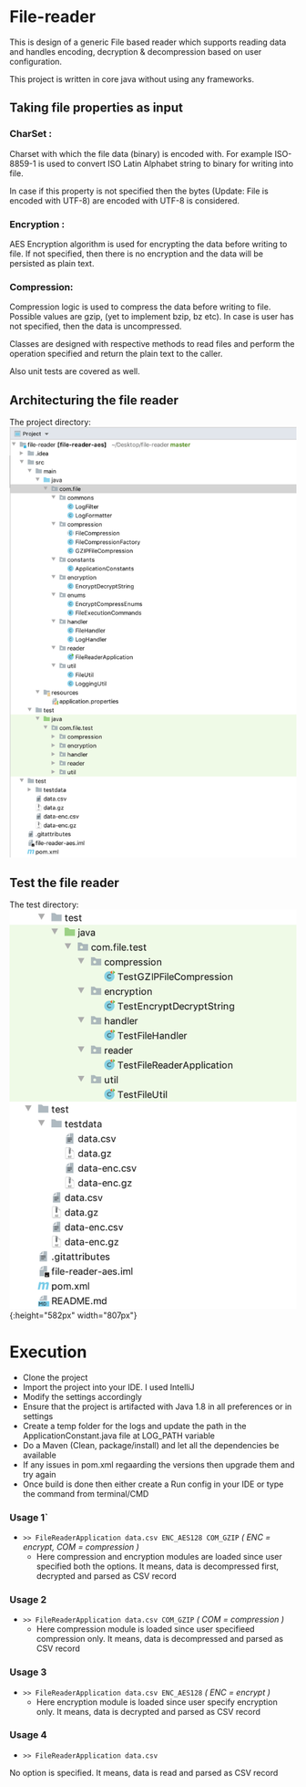 # File-reader
This is design of a generic File based reader which supports reading data and handles encoding, decryption & decompression based on user configuration.

This project is written in core java without using any frameworks.

## Taking file properties as input
### CharSet :

Charset with which the file data (binary) is encoded with. For example ISO-8859-1 is used to convert ISO Latin Alphabet string to binary for writing into file.

In case if this property is not specified then the bytes (Update: File is encoded with UTF-8) are encoded with UTF-8 is considered.

### Encryption :

AES Encryption algorithm is used for encrypting the data before writing to file. If not specified, then there is no encryption and the data will be persisted as plain text.

### Compression:

Compression logic is used to compress the data before writing to file. Possible values are gzip, (yet to implement bzip, bz etc). In case is user has not specified, then the data is uncompressed.

Classes are designed with respective methods to read files and perform the operation specified and return the plain text to the caller.

Also unit tests are covered as well.


## Architecturing the file reader

The project directory:
![](docs/images/Overall.png)

## Test the file reader
The test directory:
![](docs/images/Tests.png){:height="582px" width="807px"}

# Execution

- Clone the project
- Import the project into your IDE. I used IntelliJ
- Modify the settings accordingly
- Ensure that the project is artifacted with Java 1.8 in all preferences or in settings
- Create a temp folder for the logs and update the path in the ApplicationConstant.java file at LOG_PATH variable
- Do a Maven (Clean, package/install) and let all the dependencies be available
- If any issues in pom.xml regaarding the versions then upgrade them and try again
- Once build is done then either create a Run config in your IDE or type the command from terminal/CMD

### Usage 1`
- `>> FileReaderApplication data.csv ENC_AES128 COM_GZIP` _( ENC = encrypt, COM = compression )_
  - Here compression and encryption modules are loaded since user specified both the options. It means, data is decompressed first, decrypted and parsed as CSV record

### Usage 2
- `>> FileReaderApplication data.csv COM_GZIP` _( COM = compression )_
  - Here compression module is loaded since user specifieed compression only. It means, data is decompressed and parsed as CSV record

### Usage 3
- `>> FileReaderApplication data.csv ENC_AES128` _( ENC = encrypt )_
  - Here encryption module is loaded since user specify encryption only. It means, data is decrypted and parsed as CSV record

### Usage 4
- `>> FileReaderApplication data.csv`

No option is specified. It means, data is read and parsed as CSV record
